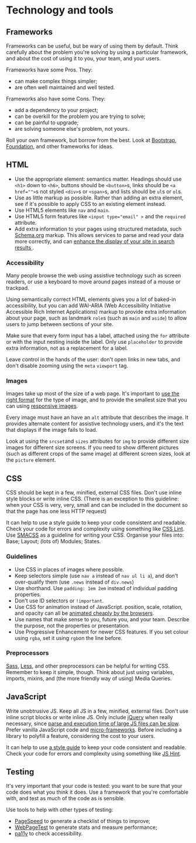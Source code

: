 # Technology and tools

## Frameworks

Frameworks can be useful, but be wary of using them by default. Think carefully about the problem you're solving by using a particular framework, and about the cost of using it to you, your team, and your users.

Frameworks have some Pros. They:

* can make complex things simpler;
* are often well maintained and well tested.

Frameworks also have some Cons. They:

* add a dependency to your project;
* can be overkill for the problem you are trying to solve;
* can be painful to upgrade;
* are solving someone else's problem, not yours.

Roll your own framework, but borrow from the best. Look at [Bootstrap](http://getbootstrap.com/), [Foundation](http://foundation.zurb.com/), and other frameworks for ideas.

## HTML

* Use the appropriate element: semantics matter. Headings should use `<h1>` down to `<h6>`, buttons should be `<button>`s,  links should be `<a href="">`s not styled `<div>`s or `<span>`s, and lists should be `ul`s or `ol`s.
* Use as little markup as possible. Rather than adding an extra element, see if it's possible to apply CSS to an existing element instead.
* Use HTML5 elements like `nav` and `main`.
* Use HTML5 form features like `<input type="email" >` and the `required` attribute.
* Add extra information to your pages using structured metadata, such [Schema.org](http://schema.org/) markup. This allows services to parse and read your data more correctly, and can [enhance the display of your site in search results ](https://developers.google.com/structured-data/).


### Accessibility

Many people browse the web using assistive technology such as screen readers, or use a keyboard to move around pages instead of a mouse or trackpad.

Using semantically correct HTML elements gives you a lot of baked-in accessibility, but you can add WAI-ARIA (Web Accessibility Initiative Accessible Rich Internet Applications) markup to provide extra information about your page, such as landmark `role`s (such as `main` and `aside`) to allow users to jump between sections of your site.

Make sure that every form input has a label, attached using the `for` attribute or with the input nesting inside the label. Only use `placeholder` to provide extra information, not as a replacement for a label.

Leave control in the hands of the user: don't open links in new tabs, and don't disable zooming using the `meta` `viewport` tag.

### Images

Images take up most of the size of a web page. It's important to [use the right format](http://designingforperformance.com/optimizing-images/#choosing-an-image-format) for the type of image, and to provide the smallest size that you can using [responsive images](https://responsiveimages.org/).

Every image must have an have an `alt` attribute that describes the image. It provides alternate content for assistive technology users, and it's the text that displays if the image fails to load.

Look at using the `srcset`and `sizes` attributes for `img` to provide different size images for different size screens. If you need to show different pictures (such as different crops of the same image) at different screen sizes, look at the `picture` element.

## CSS

CSS should be kept in a few, minified, external CSS files. Don't use inline style blocks or write inline CSS. (There is an exception to this guideline: when your CSS is very, very, small and can be included in the document so that the page has one less HTTP request)

It can help to use a style guide to keep your code consistent and readable. Check your code for errors and complexity using something like [CSS Lint](http://csslint.net/). Use [SMACSS](http://www.smacss.com/) as a guideline for writing your CSS. Organise your files into: Base; Layout; (lots of) Modules; States.

### Guidelines

* Use CSS in places of images where possible.
* Keep selectors simple (use `nav a` instead of `nav ul li a`), and don't over-qualify them (use `.news` instead of `div.news`)
* Use shorthand. Use `padding: 1em 2em` instead of individual padding properties.
* Don't use ID selectors or `!important`.
* Use CSS for animation instead of JavaScript. position, scale, rotation, and opacity can all be [animated cheaply by the browsers](http://www.html5rocks.com/en/tutorials/speed/high-performance-animations/).
* Use names that make sense to you, future you, and your team. Describe the purpose, not the properties or presentation.
*  Use Progressive Enhancement for newer CSS features. If you set colour using `rgba`, set it using `rgb`on the line before.


### Preprocessors

[Sass](http://sass-lang.com/), [Less](http://lesscss.org/), and other preprocessors can be helpful for writing CSS. Remember to keep it simple, though. Think about just using variables, imports, mixins, and (the more friendly way of using) Media Queries.

## JavaScript

Write unobtrusive JS. Keep all JS in a few, minified, external files. Don't use inline script blocks or write inline JS. Only include [jQuery](http://jquery.com/) when really necessary, since [parse and execution time of large JS files can be slow](http://timkadlec.com/2014/09/js-parse-and-execution-time/). Prefer vanilla JavaScript code and [micro-frameworks](http://microjs.com/). Before including a library to polyfill a feature, considering the cost to your users.

It can help to use [a style guide](http://jscs.info/) to keep your code consistent and readable. Check your code for errors and complexity using something like [JS Hint](http://jshint.com/).

## Testing

It's very important that your code is tested: you want to be sure that your code does what you think it does. Use a framework that you're comfortable with, and test as much of the code as is sensible.

Use tools to help with other types of testing:

* [PageSpeed](https://developers.google.com/speed/pagespeed/insights/) to generate a checklist of things to improve;
* [WebPageTest](http://www.webpagetest.org/) to generate stats and measure performance;
* [pa11y](http://pa11y.org/) to check accessibility.
